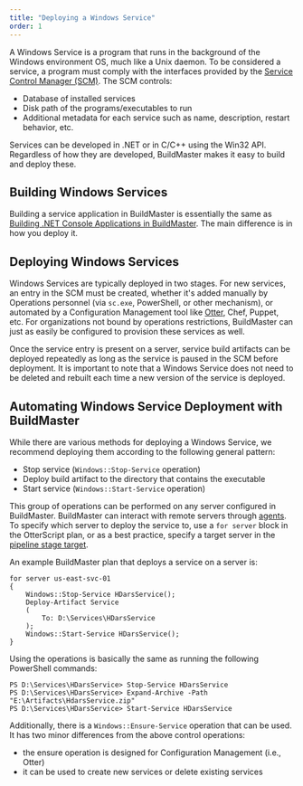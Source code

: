 ```yaml
---
title: "Deploying a Windows Service"
order: 1
---
```


A Windows Service is a program that runs in the background of the Windows environment OS, much like a Unix daemon. To be considered a service, a program must comply with the interfaces provided by the [Service Control Manager (SCM)](https://docs.microsoft.com/en-us/windows/win32/services/services). The SCM controls:


 - Database of installed services
 - Disk path of the programs/executables to run
 - Additional metadata for each service such as name, description, restart behavior, etc.

Services can be developed in .NET or in C/C++ using the Win32 API. Regardless of how they are developed, BuildMaster makes it easy to build and deploy these.

## Building Windows Services 

Building a service application in BuildMaster is essentially the same as [Building .NET Console Applications in BuildMaster](/docs/buildmaster/development-platforms/buildmaster-platforms-dotnet/buildmaster-platforms-dot-net-console-app). The main difference is in how you deploy it.

## Deploying Windows Services

Windows Services are typically deployed in two stages. For new services, an entry in the SCM must be created, whether it's added manually by Operations personnel (via `sc.exe`, PowerShell, or other mechanism), or automated by a Configuration Management tool like [Otter](https://inedo.com/otter), Chef, Puppet, etc. For organizations not bound by operations restrictions, BuildMaster can just as easily be configured to provision these services as well.

Once the service entry is present on a server, service build artifacts can be deployed repeatedly as long as the service is paused in the SCM before deployment. It is important to note that a Windows Service does not need to be deleted and rebuilt each time a new version of the service is deployed.

## Automating Windows Service Deployment with BuildMaster

While there are various methods for deploying a Windows Service, we recommend deploying them according to the following general pattern:

 - Stop service (`Windows::Stop-Service` operation) 
 - Deploy build artifact to the directory that contains the executable
 - Start service (`Windows::Start-Service` operation)

This group of operations can be performed on any server configured in BuildMaster. BuildMaster can interact with remote servers through [agents](/docs/buildmaster/administration-agents-and-infrastructure/buildmaster-servers). To specify which server to deploy the service to, use a `for server` block in the OtterScript plan, or as a best practice, specify a target server in the [pipeline stage target](/docs/buildmaster/deployment-continuous-delivery/buildmaster-pipelines#pipeline-stages).

An example BuildMaster plan that deploys a service on a server is:

```
for server us-east-svc-01
{
    Windows::Stop-Service HDarsService();
    Deploy-Artifact Service
    (
        To: D:\Services\HDarsService
    );
    Windows::Start-Service HDarsService();
}
```

Using the operations is basically the same as running the following PowerShell commands: 

```
PS D:\Services\HDarsService> Stop-Service HDarsService
PS D:\Services\HDarsService> Expand-Archive -Path "E:\Artifacts\HdarsService.zip"
PS D:\Services\HDarsService> Start-Service HDarsService
```

Additionally, there is a `Windows::Ensure-Service` operation that can be used. It has two minor differences from the above control operations:

 - the ensure operation is designed for Configuration Management (i.e., Otter)
 - it can be used to create new services or delete existing services